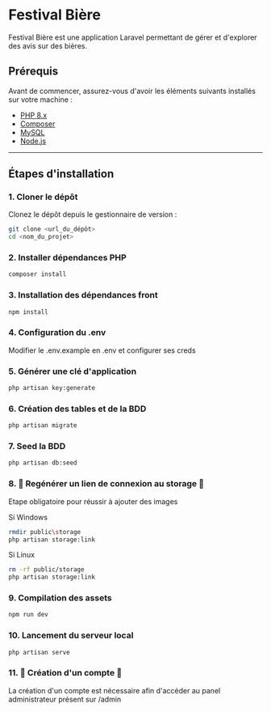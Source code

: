 # Festival Bière

Festival Bière est une application Laravel permettant de gérer et d'explorer des avis sur des bières.

## Prérequis

Avant de commencer, assurez-vous d'avoir les éléments suivants installés sur votre machine :

- [PHP 8.x](https://www.php.net/)
- [Composer](https://getcomposer.org/)
- [MySQL](https://www.mysql.com/)
- [Node.js](https://nodejs.org/)

---

## Étapes d'installation

### 1. Cloner le dépôt

Clonez le dépôt depuis le gestionnaire de version :

```bash
git clone <url_du_dépôt>
cd <nom_du_projet>
```

### 2. Installer dépendances PHP

```bash
composer install
```

### 3. Installation des dépendances front

```bash
npm install
```


### 4. Configuration du .env

Modifier le .env.example en .env et configurer ses creds

### 5. Générer une clé d'application

```bash
php artisan key:generate
```

### 6. Création des tables et de la BDD

```bash
php artisan migrate
```

### 7. Seed la BDD

```bash
php artisan db:seed
```

### 8. 🔴 Regénérer un lien de connexion au storage 🔴

Etape obligatoire pour réussir à ajouter des images

Si Windows
```bash
rmdir public\storage
php artisan storage:link
```
Si Linux 
```bash
rm -rf public/storage
php artisan storage:link
```

### 9. Compilation des assets

```bash
npm run dev
```

### 10. Lancement du serveur local

```bash
php artisan serve
```

### 11. 🔴 Création d'un compte 🔴

La création d'un compte est nécessaire afin d'accéder au panel administrateur présent sur /admin